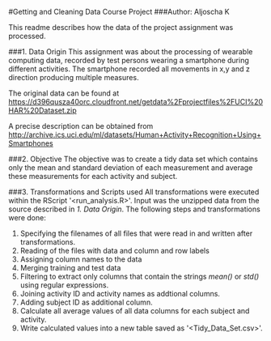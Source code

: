 #Getting and Cleaning Data Course Project
###Author: Aljoscha K

This readme describes how the data of the project assignment was processed.

###1. Data Origin
This assignment was about the processing of wearable computing data, recorded by
test persons wearing a smartphone during different activities. The smartphone 
recorded all movements in x,y and z direction producing multiple measures. 

The original data can be found at https://d396qusza40orc.cloudfront.net/getdata%2Fprojectfiles%2FUCI%20HAR%20Dataset.zip

A precise description can be obtained from http://archive.ics.uci.edu/ml/datasets/Human+Activity+Recognition+Using+Smartphones

###2. Objective
The objective was to create a tidy data set which contains only the mean and standard deviation 
of each measurement and average these measurements for each activity and subject. 

###3. Transformations and Scripts used
All transformations were executed within the RScript '<run_analysis.R>'. Input was the unzipped data from the source described in *1. Data Origin*.
The following steps and transformations were done: 
1. Specifying the filenames of all files that were read in and written after transformations.
2. Reading of the files with data and column and row labels
3. Assigning column names to the data
4. Merging training and test data
5. Filtering to extract only columns that contain the strings *mean()* or *std()* using regular expressions.
6. Joining activity ID and activity names as addtional columns. 
7. Adding subject ID as additional column.
8. Calculate all average values of all data columns for each subject and activity. 
9. Write calculated values into a new table saved as '<Tidy_Data_Set.csv>'. 